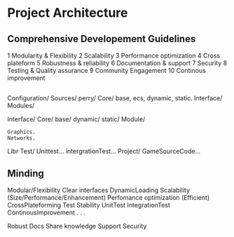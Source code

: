 # Project Architecture

## Comprehensive Developement Guidelines
1 Modularity & Flexibility
2 Scalability
3 Performance optimization
4 Cross plateform
5 Robustness & reliability
6 Documentation & support
7 Security
8 Testing & Quality assurance
9 Community Engagement
10 Continous improvement

## 

Configuration/
Sources/
perry/
  Core/
    base, ecs, dynamic, static.
  Interface/
  Modules/
  

Interface/
  Core/
    base/
    dynamic/
    static/
  Module/

    Graphics.
    Networks.
Libr
Test/
  Unittest...
  intergrationTest...
Project/
  GameSourceCode...

## Minding

Modular/Flexibility
Clear interfaces
DynamicLoading
Scalability (Size/Performance/Enhancement)
Perfomance optimization (Efficient)
CrossPlateforming
Test
  Stability
  UnitTest
  IntegrationTest
ContinousImprovement
  .
  .
  .

Robust
Docs
  Share knowledge
  Support
Security   
